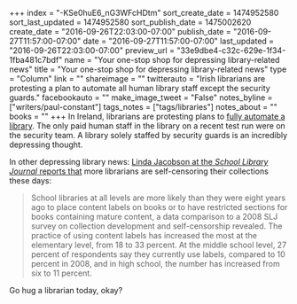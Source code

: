 +++
index = "-KSe0huE6_nG3WFcHDtm"
sort_create_date = 1474952580
sort_last_updated = 1474952580
sort_publish_date = 1475002620
create_date = "2016-09-26T22:03:00-07:00"
publish_date = "2016-09-27T11:57:00-07:00"
date = "2016-09-27T11:57:00-07:00"
last_updated = "2016-09-26T22:03:00-07:00"
preview_url = "33e9dbe4-c32c-629e-1f34-1fba481c7bdf"
name = "Your one-stop shop for depressing library-related news"
title = "Your one-stop shop for depressing library-related news"
type = "Column"
link = ""
shareimage = ""
twitterauto = "Irish librarians are protesting a plan to automate all human library staff except the security guards."
facebookauto = ""
make_image_tweet = "False"
notes_byline = ["writers/paul-constant"]
tags_notes = ["tags/libraries"]
notes_about = ""
books = ""
+++
In Ireland, librarians are protesting plans to [fully automate a library](http://www.irishtimes.com/news/social-affairs/librarians-protest-against-plans-to-automate-library-in-dun-laoghaire-1.2805067). The only paid human staff in the library on a recent test run were on the security team. A library solely staffed by security guards is an incredibly depressing thought.

In other depressing library news: [Linda Jacobson at the *School Library Journal* reports that](http://www.slj.com/2016/09/censorship/unnatural-selection-more-librarians-self-censoring/) more librarians are self-censoring their collections these days:

<blockquote>School libraries at all levels are more likely than they were eight years ago to place content labels on books or to have restricted sections for books containing mature content, a data comparison to a 2008 SLJ survey on collection development and self-censorship revealed. The practice of using content labels has increased the most at the elementary level, from 18 to 33 percent. At the middle school level, 27 percent of respondents say they currently use labels, compared to 10 percent in 2008, and in high school, the number has increased from six to 11 percent.</blockquote>

Go hug a librarian today, okay?